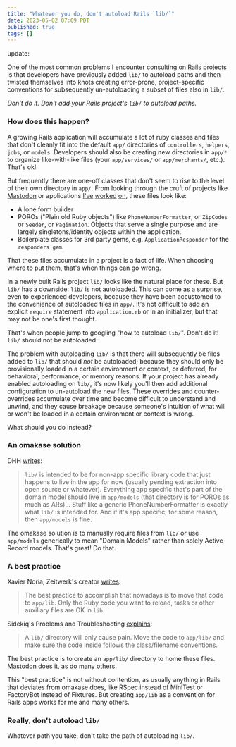 ```yaml
---
title: "Whatever you do, don't autoload Rails `lib/`"
date: 2023-05-02 07:09 PDT
published: true
tags: []
---
```


update: 

One of the most common problems I encounter consulting on Rails projects is that developers have previously added `lib/` to autoload paths and then twisted themselves into knots creating error-prone, project-specific conventions for subsequently un-autoloading a subset of files also in `lib/`. 

*Don't do it. Don't add your Rails project's `lib/` to autoload paths.*

### How does this happen?

A growing Rails application will accumulate a lot of ruby classes and files that don't cleanly fit into the default `app/` directories of `controllers`, `helpers`, `jobs`, or `models`. Developers should also be creating new directories in `app/*` to organize like-with-like files (your `app/services/` or `app/merchants/`, etc.). That's ok! 

But frequently there are one-off classes that don't seem to rise to the level of their own directory in `app/`. From looking through the cruft of projects like [Mastodon](https://github.com/mastodon/mastodon/tree/c62604b5f69c3ad7f5449e0a7dc26606adebb777/app/lib) or applications [I've](https://github.com/codeforamerica/vita-min/tree/2f5faf06f586d1ea3915af262aab7683240f4727/app/lib) [worked](https://github.com/bensheldon/open311status/blob/2cd70e391770f64d734f462624222fb8f8bc14a4/app/lib/service_requests_pager.rb) [on](https://github.com/bensheldon/open311status/tree/2cd70e391770f64d734f462624222fb8f8bc14a4/app/lib), these files look like:

- A lone form builder
- POROs ("Plain old Ruby objects") like `PhoneNumberFormatter`, or `ZipCodes` or `Seeder`, or `Pagination`. Objects that serve a single purpose and are largely singletons/identity objects within the application.
- Boilerplate classes for 3rd party gems, e.g. `ApplicationResponder` for the `responders gem`.

That these files accumulate in a project is a fact of life. When choosing where to put them, that's when things can go wrong.

In a newly built Rails project `lib/` looks like the natural place for these. But `lib/` has a downside: `lib/` is not autoloaded. This can come as a surprise, even to experienced developers, because they have been accustomed to the convenience of autoloaded files in `app/`. It's not difficult to add an explicit `require` statement into `application.rb` or in an initializer, but that may not be one's first thought.

That's when people jump to googling "how to autoload `lib/`". Don't do it! `lib/` should not be autoloaded. 

The problem with autoloading `lib/` is that there will subsequently be files added to `lib/` that should _not_ be autoloaded; because they should only be provisionally loaded in a certain environment or context, or deferred, for behavioral, performance, or memory reasons. If your project has already enabled autoloading on `lib/`, it's now likely you'll then add additional configuration to un-autoload the new files. These overrides and counter-overrides accumulate over time and become difficult to understand and unwind, and they cause breakage because someone's intuition of what will or won't be loaded in a certain environment or context is wrong. 

What should you do instead?

### An omakase solution

DHH [writes](https://github.com/rails/rails/pull/47843#issuecomment-1515367267):

>  `lib/` is intended to be for non-app specific library code that just happens to live in the app for now (usually pending extraction into open source or whatever). Everything app specific that's part of the domain model should live in `app/models` (that directory is for POROs as much as ARs)... Stuff like a generic PhoneNumberFormatter is exactly what `lib/` is intended for. And if it's app specific, for some reason, then `app/models` is fine.

The omakase solution is to manually require files from `lib/` or use `app/models` generically to mean "Domain Models" rather than solely Active Record models. That's great! Do that.

### A best practice

Xavier Noria, Zeitwerk's creator [writes](https://github.com/rails/rails/issues/37835#issuecomment-757367812):

> The best practice to accomplish that nowadays is to move that code to `app/lib`. Only the Ruby code you want to reload, tasks or other auxiliary files are OK in `lib`. 

Sidekiq's Problems and Troubleshooting [explains](https://github.com/sidekiq/sidekiq/wiki/Problems-and-Troubleshooting#autoloading):

> A `lib/` directory will only cause pain. Move the code to `app/lib/` and make sure the code inside follows the class/filename conventions.

The best practice is to create an `app/lib/` directory to home these files. [Mastodon](https://github.com/mastodon/mastodon/tree/c62604b5f69c3ad7f5449e0a7dc26606adebb777/app/lib) does it, as do [many others](https://github.com/search?type=code&auto_enroll=true&q=path%3A%2F%5Eapp%5C%2Flib%5C%2F.*%5C.rb%2F).

This "best practice" is not without contention, as usually anything in Rails that deviates from omakase does, like RSpec instead of MiniTest or FactoryBot instead of Fixtures. But creating `app/lib` as a convention for Rails apps works for me and many others.

### Really, don't autoload `lib/`

Whatever path you take, don't take the path of autoloading `lib/`. 
